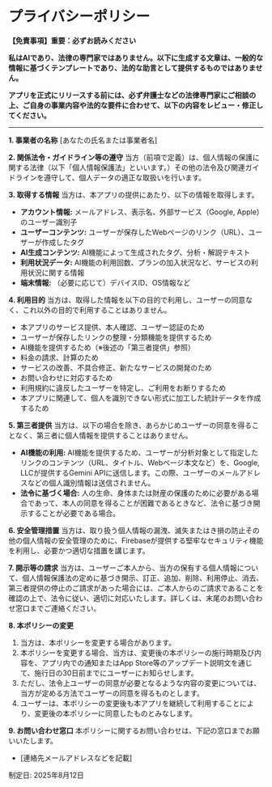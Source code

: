 # プライバシーポリシー

**【免責事項】重要：必ずお読みください**

**私はAIであり、法律の専門家ではありません。以下に生成する文章は、一般的な情報に基づくテンプレートであり、法的な助言として提供するものではありません。**

**アプリを正式にリリースする前には、必ず弁護士などの法律専門家にご相談の上、ご自身の事業内容や法的な要件に合わせて、以下の内容をレビュー・修正してください。**

---

**1. 事業者の名称**
[あなたの氏名または事業者名]

**2. 関係法令・ガイドライン等の遵守**
当方（前項で定義）は、個人情報の保護に関する法律（以下「個人情報保護法」といいます。）その他の法令及び関連ガイドラインを遵守して、個人データの適正な取扱いを行います。

**3. 取得する情報**
当方は、本アプリの提供にあたり、以下の情報を取得します。
*   **アカウント情報:** メールアドレス、表示名、外部サービス（Google, Apple）のユーザー識別子
*   **ユーザーコンテンツ:** ユーザーが保存したWebページのリンク（URL）、ユーザーが作成したタグ
*   **AI生成コンテンツ:** AI機能によって生成されたタグ、分析・解説テキスト
*   **利用状況データ:** AI機能の利用回数、プランの加入状況など、サービスの利用状況に関する情報
*   **端末情報:** （必要に応じて）デバイスID、OS情報など

**4. 利用目的**
当方は、取得した情報を以下の目的で利用し、ユーザーの同意なく、これ以外の目的で利用することはありません。
*   本アプリのサービス提供、本人確認、ユーザー認証のため
*   ユーザーが保存したリンクの整理・分類機能を提供するため
*   AI機能を提供するため（※後述の「第三者提供」参照）
*   料金の請求、計算のため
*   サービスの改善、不具合修正、新たなサービスの開発のため
*   お問い合わせに対応するため
*   利用規約に違反したユーザーを特定し、ご利用をお断りするため
*   本アプリに関連して、個人を識別できない形式に加工した統計データを作成するため

**5. 第三者提供**
当方は、以下の場合を除き、あらかじめユーザーの同意を得ることなく、第三者に個人情報を提供することはありません。
*   **AI機能の利用:** AI機能を提供するため、ユーザーが分析対象として指定したリンクのコンテンツ（URL、タイトル、Webページ本文など）を、Google, LLCが提供するGemini APIに送信します。この際、ユーザーのメールアドレスなどの個人識別情報は送信されません。
*   **法令に基づく場合:** 人の生命、身体または財産の保護のために必要がある場合であって、本人の同意を得ることが困難であるときなど、法令に基づき開示することが必要である場合。

**6. 安全管理措置**
当方は、取り扱う個人情報の漏洩、滅失またはき損の防止その他の個人情報の安全管理のために、Firebaseが提供する堅牢なセキュリティ機能を利用し、必要かつ適切な措置を講じます。

**7. 開示等の請求**
当方は、ユーザーご本人から、当方の保有する個人情報について、個人情報保護法の定めに基づき開示、訂正、追加、削除、利用停止、消去、第三者提供の停止のご請求があった場合には、ご本人からのご請求であることを確認の上で、法令に従い、適切に対応いたします。詳しくは、末尾のお問い合わせ窓口までご連絡ください。

**8. 本ポリシーの変更**
1. 当方は、本ポリシーを変更する場合があります。
2. 本ポリシーを変更する場合、当方は、変更後の本ポリシーの施行時期及び内容を、アプリ内での通知またはApp Store等のアップデート説明文を通じて、施行日の30日前までにユーザーにお知らせします。
3. ただし、法令上ユーザーの同意が必要となるような内容の変更については、当方が定める方法でユーザーの同意を得るものとします。
4. ユーザーは、本ポリシーの変更後も本アプリを継続して利用することにより、変更後の本ポリシーに同意したものとみなします。

**9. お問い合わせ窓口**
本ポリシーに関するお問い合わせは、下記の窓口までお願いいたします。
*   [連絡先メールアドレスなどを記載]

制定日: 2025年8月12日